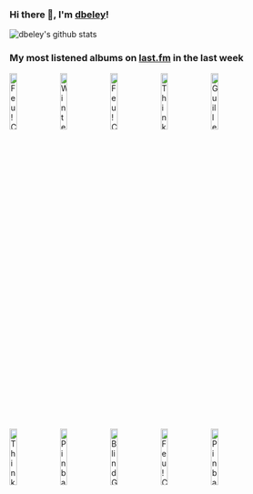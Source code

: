 ### Hi there 👋, I'm [dbeley](https://dbeley.ovh/en)!

![dbeley's github stats](https://github-readme-stats.vercel.app/api?username=dbeley)

### My most listened albums on [last.fm](https://www.last.fm/user/d_beley) in the last week

[<img src='https://lastfm.freetls.fastly.net/i/u/300x300/13d37a2583629bfb34db288d26d0ee4d.jpg' width='16%' height='16%' alt='Feu! Chatterton - Palais dargile'>](https://www.last.fm/music/feu%2521%2bchatterton/palais%2bd%2527argile)&nbsp;
[<img src='https://lastfm.freetls.fastly.net/i/u/300x300/e241cde264da4a7890699e3e82589daa.jpg' width='16%' height='16%' alt='Wintersleep - Untitled'>](https://www.last.fm/music/wintersleep/untitled)&nbsp;
[<img src='https://lastfm.freetls.fastly.net/i/u/300x300/62accf818888d008f01b7fbed5d93e93.jpg' width='16%' height='16%' alt='Feu! Chatterton - LOiseleur'>](https://www.last.fm/music/feu%2521%2bchatterton/l%2527oiseleur)&nbsp;
[<img src='https://lastfm.freetls.fastly.net/i/u/300x300/e3839da0c921413eac29017a07811dff.png' width='16%' height='16%' alt='Thinking Fellers Union Local 282 - Lovelyville'>](https://www.last.fm/music/thinking%2bfellers%2bunion%2blocal%2b282/lovelyville)&nbsp;
[<img src='https://lastfm.freetls.fastly.net/i/u/300x300/5c28f1a8eb502e5316fdbcaa1daa7b83.png' width='16%' height='16%' alt='Guillemots - Through The Windowpane'>](https://www.last.fm/music/guillemots/through%2bthe%2bwindowpane)&nbsp;
<br>
[<img src='https://lastfm.freetls.fastly.net/i/u/300x300/3ce491e574772f1fe97a004f971175a4.jpg' width='16%' height='16%' alt='Thinking Fellers Union Local 282 - Strangers From the Universe'>](https://www.last.fm/music/thinking%2bfellers%2bunion%2blocal%2b282/strangers%2bfrom%2bthe%2buniverse)&nbsp;
[<img src='https://lastfm.freetls.fastly.net/i/u/300x300/02425ed2a34f4319c331bd7eeaddf9c3.jpg' width='16%' height='16%' alt='Pinback - Autumn Of The Seraphs'>](https://www.last.fm/music/pinback/autumn%2bof%2bthe%2bseraphs)&nbsp;
[<img src='https://lastfm.freetls.fastly.net/i/u/300x300/83d1a299ccdfa83c7b27e303ba611fb0.jpg' width='16%' height='16%' alt='Blind Guardian - Somewhere Far Beyond'>](https://www.last.fm/music/blind%2bguardian/somewhere%2bfar%2bbeyond)&nbsp;
[<img src='https://lastfm.freetls.fastly.net/i/u/300x300/b847247147ce9185a3845a0b62d37550.jpg' width='16%' height='16%' alt='Feu! Chatterton - Ici le Jour (a tout enseveli)'>](https://www.last.fm/music/feu%2521%2bchatterton/ici%2ble%2bjour%2b%2528a%2btout%2benseveli%2529)&nbsp;
[<img src='https://lastfm.freetls.fastly.net/i/u/300x300/ca8b5055f6ed9718cb041e2a58cf2ba1.jpg' width='16%' height='16%' alt='Pinback - Blue Screen Life'>](https://www.last.fm/music/pinback/blue%2bscreen%2blife)&nbsp;
<br>
